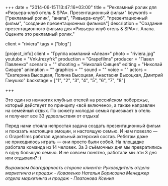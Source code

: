 +++
date = "2014-06-15T13:47:16+03:00"
title = "Рекламный ролик для «Ривьера-клуб отель & SPA». Презентационный фильм"
keywords = ["рекламный ролик", "анапа", "Ривьера-клуб", "презентационный фильм", "создание презентационных фильмов"]
description = "Создание презентационного фильма для «Ривьера-клуб отель & SPA» г. Анапа. Оцените это рекламный ролик."

client = "riviera"
tags = ["blog"]

[project_info]
    client = "Группа компаний «Алеан»"
    photo = "riviera.jpg"
    youtube = "VnkJrezyfrk"
    production = "Grapefilms"
    producer = "Павел Павленко"
    scenario = ""
    shooting = "Николай Сивцев"
    editing = "Николай Сивцев"
    animation = ""
    graphics = ""
    sound = ""
    voice = ""
    actors = "Екатерина Высоцкая, Полина Высоцкая, Анастасия Высоцкая, Дмитрий Ганушко"
    backstage = ["1", "2", "3", "4", "5", "6", "7", "8"]

+++

Это один из&nbsp;немногих клубных отелей на&nbsp;российском побережье, который действует по&nbsp;принципу &laquo;всё включено&raquo;, а&nbsp;также направлен на&nbsp;семейный отдых. По&nbsp;сюжету молодая семья приезжает в&nbsp;отель и&nbsp;получает все 33&nbsp;удовольствия от&nbsp;отдыха!

Перед нами стояла непростая задача создать презентационный фильм и показать настоящие эмоции, и&nbsp;настоящую семью. И&nbsp;нам повезло&nbsp;&mdash; с&nbsp;Grapefilms работал идеальный актерский состав. Ребятам даже не&nbsp;приходилось играть&nbsp;&mdash; они просто были собой. На&nbsp;площадке работала команда из&nbsp;14&nbsp;человек. За&nbsp;3&nbsp;съёмочных дня мы&nbsp;превратились в&nbsp;одну большую семью. И&nbsp;не&nbsp;совсем понятно, работали мы&nbsp;эти 3&nbsp;дня или отдыхали? :)

*Выражаем благодарность стороне клиента:
Руководитель отдела маркетинга и продаж - Коваленко Наталья Борисовна
Менеджер отдела маркетинга и продаж - Платонова Ксения*